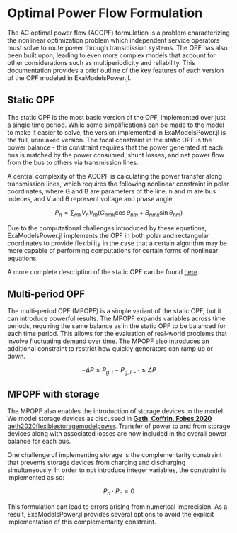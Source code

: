 # Optimal Power Flow Formulation

The AC optimal power flow (ACOPF) formulation is a problem characterizing the nonlinear optimization problem which independent service operators must solve to route power through transmission systems. The OPF has also been built upon, leading to even more complex models that account for other considerations such as multiperiodicity and reliability. This documentation provides a brief outline of the key features of each version of the OPF modeled in ExaModelsPower.jl.

## Static OPF
The static OPF is the most basic version of the OPF, implemented over just a single time period. While some simplifications can be made to the model to make it easier to solve, the version implemented in ExaModelsPower.jl is the full, unrelaxed version. The focal constraint in the static OPF is the power balance - this constraint requires that the power generated at each bus is matched by the power consumed, shunt losses, and net power flow from the bus to others via transmission lines. 

A central complexity of the ACOPF is calculating the power transfer along transmission lines, which requires the following nonlinear constraint in polar coordinates, where G and B are parameters of the line, n and m are bus indeces, and V and θ represent voltage and phase angle. 

```math
P_n = \sum_{mk} V_n V_m \left( G_{nmk} \cos \theta_{nm} + B_{nmk} \sin \theta_{nm} \right)
```

Due to the computational challenges introduced by these equations, ExaModelsPower.jl implements the OPF in both polar and rectangular coordinates to provide flexibility in the case that a certain algorithm may be more capable of performing computations for certain forms of nonlinear equations. 

A more complete description of the static OPF can be found [here](https://citeseerx.ist.psu.edu/document?repid=rep1&type=pdf&doi=16f56c56e83bb2e2fa98a1400dcf9367f04783b6).

## Multi-period OPF
The multi-period OPF (MPOPF) is a simple variant of the static OPF, but it can introduce powerful results. The MPOPF expands variables across time periods, requiring the same balance as in the static OPF to be balanced for each time period. This allows for the evaluation of real-world problems that involve fluctuating demand over time. The MPOPF also introduces an additional constraint to restrict how quickly generators can ramp up or down. 
```math
-\Delta P \leq P_{g,t} - P_{g,t-1} \leq \Delta P
```

## MPOPF with storage
The MPOPF also enables the introduction of storage devices to the model. We model storage devices as discussed in __[Geth, Coffrin, Fobes 2020](https://arxiv.org/pdf/2004.14768)__ [geth2020flexiblestoragemodelpower](@cite). Transfer of power to and from storage devices along with associated losses are now included in the overall power balance for each bus. 

One challenge of implementing storage is the complementarity constraint that prevents storage devices from charging and discharging simultaneously. In order to not introduce integer variables, the constraint is implemented as so:
```math
P_{d} \cdot P_{c} = 0
```

This formulation can lead to errors arising from numerical imprecision. As a result, ExaModelsPower.jl provides several options to avoid the explicit implementation of this complementarity constraint. 